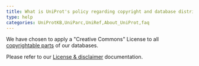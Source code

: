 ```yaml
---
title: What is UniProt's policy regarding copyright and database distribution?
type: help
categories: UniProtKB,UniParc,UniRef,About_UniProt,faq
---
```


We have chosen to apply a "Creative Commons" License to all [copyrightable parts](https://wiki.creativecommons.org/wiki/Data#Which_components_of_databases_are_protected_by_copyright.3F) of our databases.

Please refer to our [License & disclaimer](https://www.uniprot.org/help/license) documentation.
